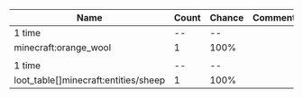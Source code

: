 | Name                                 | Count | Chance | Comment |
| ------------------------------------ | ----- | ------ | ------- |
| 1 time                               |    -- |     -- |         |
| minecraft:orange_wool                |     1 |   100% |         |
|                                      |       |        |         |
| 1 time                               |    -- |     -- |         |
| loot_table[]minecraft:entities/sheep |     1 |   100% |         |